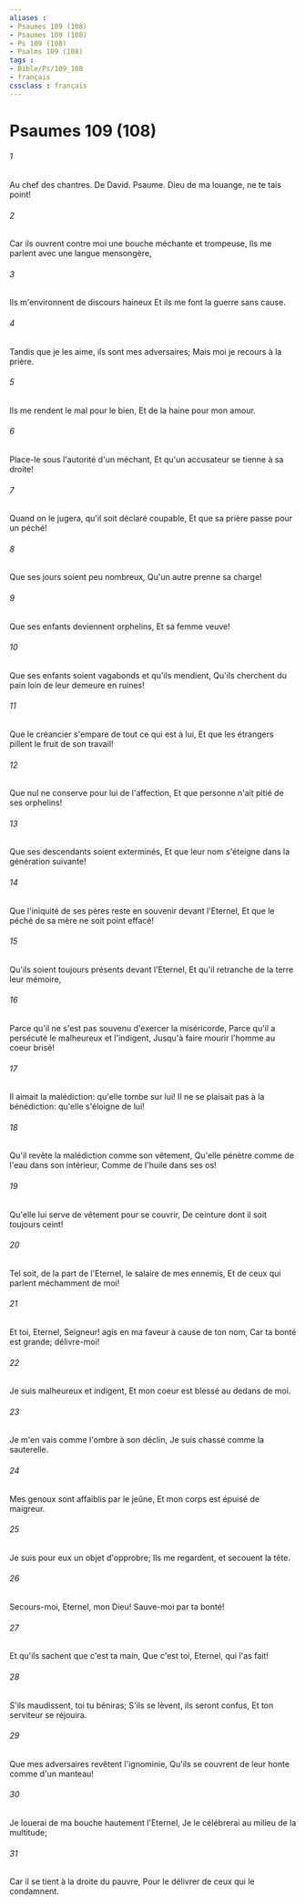 ```yaml
---
aliases : 
- Psaumes 109 (108)
- Psaumes 109 (108)
- Ps 109 (108)
- Psalms 109 (108)
tags : 
- Bible/Ps/109_108
- français
cssclass : français
---
```


# Psaumes 109 (108)

###### 1
Au chef des chantres. De David. Psaume. Dieu de ma louange, ne te tais point!
###### 2
Car ils ouvrent contre moi une bouche méchante et trompeuse, Ils me parlent avec une langue mensongère,
###### 3
Ils m'environnent de discours haineux Et ils me font la guerre sans cause.
###### 4
Tandis que je les aime, ils sont mes adversaires; Mais moi je recours à la prière.
###### 5
Ils me rendent le mal pour le bien, Et de la haine pour mon amour.
###### 6
Place-le sous l'autorité d'un méchant, Et qu'un accusateur se tienne à sa droite!
###### 7
Quand on le jugera, qu'il soit déclaré coupable, Et que sa prière passe pour un péché!
###### 8
Que ses jours soient peu nombreux, Qu'un autre prenne sa charge!
###### 9
Que ses enfants deviennent orphelins, Et sa femme veuve!
###### 10
Que ses enfants soient vagabonds et qu'ils mendient, Qu'ils cherchent du pain loin de leur demeure en ruines!
###### 11
Que le créancier s'empare de tout ce qui est à lui, Et que les étrangers pillent le fruit de son travail!
###### 12
Que nul ne conserve pour lui de l'affection, Et que personne n'ait pitié de ses orphelins!
###### 13
Que ses descendants soient exterminés, Et que leur nom s'éteigne dans la génération suivante!
###### 14
Que l'iniquité de ses pères reste en souvenir devant l'Eternel, Et que le péché de sa mère ne soit point effacé!
###### 15
Qu'ils soient toujours présents devant l'Eternel, Et qu'il retranche de la terre leur mémoire,
###### 16
Parce qu'il ne s'est pas souvenu d'exercer la miséricorde, Parce qu'il a persécuté le malheureux et l'indigent, Jusqu'à faire mourir l'homme au coeur brisé!
###### 17
Il aimait la malédiction: qu'elle tombe sur lui! Il ne se plaisait pas à la bénédiction: qu'elle s'éloigne de lui!
###### 18
Qu'il revête la malédiction comme son vêtement, Qu'elle pénètre comme de l'eau dans son intérieur, Comme de l'huile dans ses os!
###### 19
Qu'elle lui serve de vêtement pour se couvrir, De ceinture dont il soit toujours ceint!
###### 20
Tel soit, de la part de l'Eternel, le salaire de mes ennemis, Et de ceux qui parlent méchamment de moi!
###### 21
Et toi, Eternel, Seigneur! agis en ma faveur à cause de ton nom, Car ta bonté est grande; délivre-moi!
###### 22
Je suis malheureux et indigent, Et mon coeur est blessé au dedans de moi.
###### 23
Je m'en vais comme l'ombre à son déclin, Je suis chassé comme la sauterelle.
###### 24
Mes genoux sont affaiblis par le jeûne, Et mon corps est épuisé de maigreur.
###### 25
Je suis pour eux un objet d'opprobre; Ils me regardent, et secouent la tête.
###### 26
Secours-moi, Eternel, mon Dieu! Sauve-moi par ta bonté!
###### 27
Et qu'ils sachent que c'est ta main, Que c'est toi, Eternel, qui l'as fait!
###### 28
S'ils maudissent, toi tu béniras; S'ils se lèvent, ils seront confus, Et ton serviteur se réjouira.
###### 29
Que mes adversaires revêtent l'ignominie, Qu'ils se couvrent de leur honte comme d'un manteau!
###### 30
Je louerai de ma bouche hautement l'Eternel, Je le célébrerai au milieu de la multitude;
###### 31
Car il se tient à la droite du pauvre, Pour le délivrer de ceux qui le condamnent.
